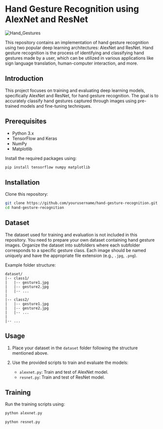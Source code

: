 # Hand Gesture Recognition using AlexNet and ResNet

![Hand_Gestures](https://github.com/Suhitha-P/Hand-Gesture/assets/101633121/e8b8887a-ff65-4fe6-9b24-32985949aed3)


This repository contains an implementation of hand gesture recognition using two popular deep learning architectures: AlexNet and ResNet. Hand gesture recognition is the process of identifying and classifying hand gestures made by a user, which can be utilized in various applications like sign language translation, human-computer interaction, and more.


## Introduction

This project focuses on training and evaluating deep learning models, specifically AlexNet and ResNet, for hand gesture recognition. The goal is to accurately classify hand gestures captured through images using pre-trained models and fine-tuning techniques.

## Prerequisites

- Python 3.x
- TensorFlow and Keras
- NumPy
- Matplotlib

Install the required packages using:

```bash
pip install tensorflow numpy matplotlib
```

## Installation

Clone this repository:

```bash
git clone https://github.com/yourusername/hand-gesture-recognition.git
cd hand-gesture-recognition
```

## Dataset

The dataset used for training and evaluation is not included in this repository. You need to prepare your own dataset containing hand gesture images. Organize the dataset into subfolders where each subfolder corresponds to a specific gesture class. Each image should be named uniquely and have the appropriate file extension (e.g., `.jpg`, `.png`).

Example folder structure:

```
dataset/
|-- class1/
|   |-- gesture1.jpg
|   |-- gesture2.jpg
|   |-- ...
|
|-- class2/
|   |-- gesture1.jpg
|   |-- gesture2.jpg
|   |-- ...
|
|-- ...
```

## Usage

1. Place your dataset in the `dataset` folder following the structure mentioned above.

2. Use the provided scripts to train and evaluate the models:

   - `alexnet.py`: Train and test of AlexNet model.
   - `resnet.py`: Train and test of ResNet model.

## Training

Run the training scripts using:

```bash
python alexnet.py
```

```bash
python resnet.py
```

